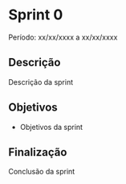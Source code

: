 # Sprint 0

Período: xx/xx/xxxx a xx/xx/xxxx

## Descrição

Descrição da sprint

## Objetivos

- Objetivos da sprint

## Finalização

Conclusão da sprint
